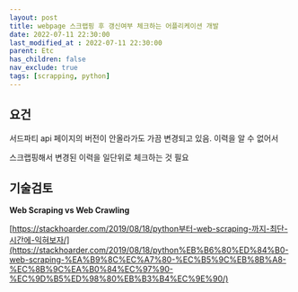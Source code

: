 ```yaml
---
layout: post
title: webpage 스크랩핑 후 갱신여부 체크하는 어플리케이션 개발
date: 2022-07-11 22:30:00
last_modified_at : 2022-07-11 22:30:00
parent: Etc
has_children: false
nav_exclude: true
tags: [scrapping, python]
---
```


## 요건

서드파티 api 페이지의 버전이 안올라가도 가끔 변경되고 있음. 이력을 알 수 없어서

스크랩핑해서 변경된 이력을 일단위로 체크하는 것 필요

## 기술검토

**Web Scraping vs Web Crawling**

[https://stackhoarder.com/2019/08/18/python부터-web-scraping-까지-최단-시간에-익혀보자/](https://stackhoarder.com/2019/08/18/python%EB%B6%80%ED%84%B0-web-scraping-%EA%B9%8C%EC%A7%80-%EC%B5%9C%EB%8B%A8-%EC%8B%9C%EA%B0%84%EC%97%90-%EC%9D%B5%ED%98%80%EB%B3%B4%EC%9E%90/)